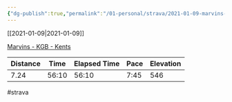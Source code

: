 ```yaml
---
{"dg-publish":true,"permalink":"/01-personal/strava/2021-01-09-marvins-kgb-kents/"}
---
```



[[2021-01-09\|2021-01-09]]

[Marvins - KGB - Kents](https://www.strava.com/activities/4595403269)

| Distance | Time  | Elapsed Time | Pace | Elevation |
| -------- | ----- | ------------ | ---- | --------- |
| 7.24     | 56:10 | 56:10        | 7:45 | 546       |




#strava
